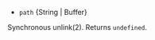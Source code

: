 <!-- YAML
added: v0.1.21
-->

* `path` {String | Buffer}

Synchronous unlink(2). Returns `undefined`.

